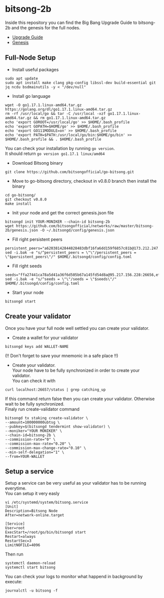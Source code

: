 # bitsong-2b

Inside this repository you can find the Big Bang Upgrade Guide to bitsong-2b and the genesis for the full nodes.

- [Upgrade Guide](./UPGRADE.md)
- [Genesis](./genesis.json)

## Full-Node Setup
- Install useful packages 
```
sudo apt update 
sudo apt install make clang pkg-config libssl-dev build-essential git jq ncdu bsdmainutils -y < "/dev/null"
```
- Install go language
```
wget -O go1.17.1.linux-amd64.tar.gz https://golang.org/dl/go1.17.1.linux-amd64.tar.gz
rm -rf /usr/local/go && tar -C /usr/local -xzf go1.17.1.linux-amd64.tar.gz && rm go1.17.1.linux-amd64.tar.gz
echo 'export GOROOT=/usr/local/go' >> $HOME/.bash_profile
echo 'export GOPATH=$HOME/go' >> $HOME/.bash_profile
echo 'export GO111MODULE=on' >> $HOME/.bash_profile
echo 'export PATH=$PATH:/usr/local/go/bin:$HOME/go/bin' >> $HOME/.bash_profile && . $HOME/.bash_profile
```
You can check your installation by running `go version`.  
It should return `go version go1.17.1 linux/amd64`

- Download Bitsong binary
```
git clone https://github.com/bitsongofficial/go-bitsong.git
```
- Move to go-bitsong directory, checkout in v0.8.0 branch then install the binary
```
cd go-bitsong/
git checkout v0.8.0
make install
```
- Init your node and get the correct genesis.json file
```
bitsongd init YOUR-MONIKER --chain-id bitsong-2b
wget https://github.com/bitsongofficial/networks/raw/master/bitsong-2b/genesis.json -O ~/.bitsongd/config/genesis.json
```
- Fill right persistent peers
```
persistent_peers="a62038142844828483dbf16fa6dd159f6857c81b@173.212.247.98:26656,e9fea0509b1a2d16a10ef9fdea0a4e3edc7ca485@185.144.83.158:26656,8208adac8b09f3e2499dfaef24bb89a2d190a7a3@164.68.109.246:26656,cf031ac1cf44c9c311b5967712899391a434da9a@161.97.97.61:26656,d6b2ae82c38927fa7b7630346bd84772e632983a@157.90.95.104:15631,a5885669c1f7860bfe28071a7ec00cc45b2fcbc3@144.91.85.56:26656,325a5920a614e2375fea90f8a08d8b8d612fdd1e@137.74.18.30:26656,ae2787a337c3599b16410f3ac09d6918da2e5c37@46.101.238.149:26656,9336f75cd99ff6e5cdb6335e8d1a2c91b81d84b9@65.21.0.232:26656,9c6e52e78f112a55146b09110d1d1be47702df27@135.181.211.184:36656"
sed -i.bak -e "s/^persistent_peers = \"\"/persistent_peers = \"$persistent_peers\"/" $HOME/.bitsongd/config/config.toml
```
- Fill right seeds
```
seeds="ffa27441ca78a5d41a36f6d505b67a145fd54d8a@95.217.156.228:26656,efd52c1e56b460b1f37d73c8d2bd5f860b41d2ba@65.21.62.83:26656"
sed -i.bak -e "s/^seeds = \"\"/seeds = \"$seeds\"/" $HOME/.bitsongd/config/config.toml
```
- Start your node
```
bitsongd start
```
## Create your validator
Once you have your full node well settled you can create your validator. 
- Create a wallet for your validator
```
bitsongd keys add WALLET-NAME
```
(!! Don't forget to save your mnemonic in a safe place !!)

- Create your validator.   
Your node have to be fully synchronized in order to create your validator.   
You can check it with 
```
curl localhost:26657/status | grep catching_up
```
If this command return false then you can create your validator. Otherwise wait to be fully synchronized.   
Finaly run create-validator command
```
bitsongd tx staking create-validator \ 
--amount=100000000ubtsg \ 
--pubkey=$(bitsongd tendermint show-validator) \ 
--moniker="YOUR MONIKER" \ 
--chain-id=bitsong-2b \ 
--commission-rate="0" \ 
--commission-max-rate="0.20" \ 
--commission-max-change-rate="0.10" \ 
--min-self-delegation="1" \
--from=YOUR-WALLET
```
## Setup a service
Setup a service can be very useful as your validator has to be running everytime.  
You can setup it very easly
```
vi /etc/systemd/system/bitsong.service
[Unit]
Description=Bitsong Node
After=network-online.target

[Service]
User=root
ExecStart=/root/go/bin/bitsongd start 
Restart=always
RestartSec=3
LimitNOFILE=4096
```
Then run
```
systemctl daemon-reload
systemctl start bitsong
```
You can check your logs to monitor what happend in background by execute:
```
journalctl -u bitsong -f
```
